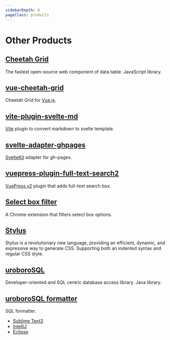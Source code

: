 ```yaml
---
sidebarDepth: 4
pageClass: products
---
```


# Other Products

## [Cheetah Grid](https://future-architect.github.io/cheetah-grid/) <Badge text="Owner"/>

<npm-info name="cheetah-grid"></npm-info>
<gh-info repo="future-architect/cheetah-grid"></gh-info>
The fastest open-source web component of data table. JavaScript library.

## [vue-cheetah-grid](https://github.com/future-architect/cheetah-grid/tree/master/packages/vue-cheetah-grid) <Badge text="Owner"/>

<npm-info name="vue-cheetah-grid"></npm-info>
Cheetah Grid for [Vue.js].

## [vite-plugin-svelte-md](https://github.com/ota-meshi/vite-plugin-svelte-md) <Badge text="Owner"/>

<npm-info name="vite-plugin-svelte-md"></npm-info>
<gh-info repo="ota-meshi/vite-plugin-svelte-md"></gh-info>
[Vite] plugin to convert markdown to svelte template.

## [svelte-adapter-ghpages](https://github.com/ota-meshi/svelte-adapter-ghpages) <Badge text="Owner"/>

<npm-info name="svelte-adapter-ghpages"></npm-info>
<gh-info repo="ota-meshi/svelte-adapter-ghpages"></gh-info>
[SvelteKit] adapter for gh-pages.

## [vuepress-plugin-full-text-search2](https://github.com/ota-meshi/vuepress-plugin-full-text-search2) <Badge text="Owner"/>

<npm-info name="vuepress-plugin-full-text-search2"></npm-info>
<gh-info repo="ota-meshi/vuepress-plugin-full-text-search2"></gh-info>
[VuePress v2] plugin that adds full-text search box.

## [Select box filter](https://chrome.google.com/webstore/detail/select-box-filter/ohgdgoglcbcfofphmmnkkdbpffklhjgh) <Badge text="Owner"/>

<ch-ex-info app-key="ohgdgoglcbcfofphmmnkkdbpffklhjgh"></ch-ex-info>
A Chrome extension that filters select box options.

## [Stylus](https://stylus-lang.com/) <Badge text="Collaborator" type="warning"/>

<npm-info name="stylus"></npm-info>
<gh-info repo="stylus/stylus"></gh-info>
Stylus is a revolutionary new language, providing an efficient, dynamic, and expressive way to generate CSS. Supporting both an indented syntax and regular CSS style.

## [uroboroSQL](https://future-architect.github.io/uroborosql-doc/)

<gh-info repo="future-architect/uroborosql"></gh-info>
Developer-oriented and SQL centric database access library. Java library.

## [uroboroSQL formatter](https://github.com/future-architect/uroboroSQL-formatter) <Badge text="Owner"/>

SQL formatter.

- [Sublime Text3](https://packagecontrol.io/packages/uroboroSQL%20Formatter)
  <sublime-info app-name="uroboroSQL Formatter" repo="future-architect/Sublime-uroboroSQL-formatter"></sublime-info>
- [IntelliJ](https://plugins.jetbrains.com/plugin/9614-intellij-uroborosql-formatter)
  <intellij-info app-key="9614-intellij-uroborosql-formatter"></intellij-info>
- [Eclipse](https://marketplace.eclipse.org/content/eclipse-uroborosql-formatter)
  <eclipse-info app-name="eclipse-uroborosql-formatter"></eclipse-info>

[vue.js]: https://vuejs.org/
[stylus]: https://stylus-lang.com/
[vite]: https://vitejs.dev/
[sveltekit]: https://kit.svelte.dev/
[vuepress v2]: https://v2.vuepress.vuejs.org/
